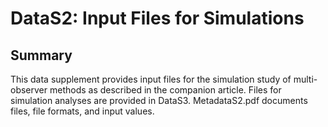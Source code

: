 # DataS2: Input Files for Simulations
## Summary
This data supplement provides input files for the simulation study of multi-observer methods as described in the companion article. Files for simulation analyses are provided in DataS3. MetadataS2.pdf documents files, file formats, and input values.
